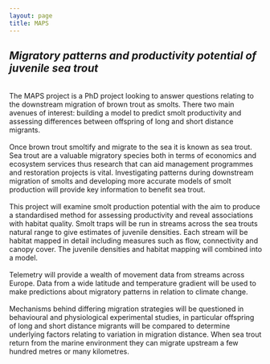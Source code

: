 ```yaml
---
layout: page
title: MAPS
---
```





## *Migratory patterns and productivity potential of juvenile sea trout*
<br/>
The MAPS project is a PhD project looking to answer questions relating to the downstream migration of brown trout as smolts. There two main avenues of interest: building a model to predict smolt productivity and assessing differences between offspring of long and short distance migrants.
<br/><br/>
Once brown trout smoltify and migrate to the sea it is known as sea trout. Sea trout are a valuable migratory species both in terms of economics and ecosystem services thus research that can aid management programmes and restoration projects is vital. Investigating patterns during downstream migration of smolts and developing more accurate models of smolt production will provide key information to benefit sea trout.
<br/><br/>
This project will examine smolt production potential with the aim to produce a standardised method for assessing productivity and reveal associations with habitat quality. Smolt traps will be run in streams across the sea trouts natural range to give estimates of juvenile densities. Each stream will be habitat mapped in detail including measures such as flow, connectivity and canopy cover. The juvenile densities and habitat mapping will combined into a model.
<br/><br/>
Telemetry will provide a wealth of movement data from streams across Europe. Data from a wide latitude and temperature gradient will be used to make predictions about migratory patterns in relation to climate change.
<br/><br/>
Mechanisms behind differing migration strategies will be questioned in behavioural and physiological experimental studies, in particular offspring of long and short distance migrants will be compared to determine underlying factors relating to variation in migration distance. When sea trout return from the marine environment they can migrate upstream a few hundred metres or many kilometres.
<br/><br/>
